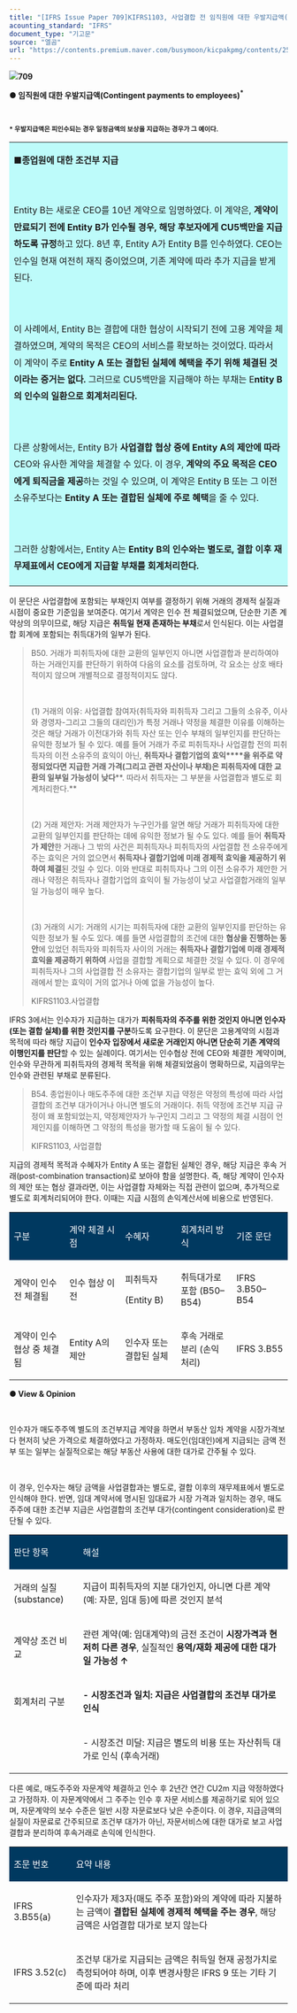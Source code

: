 ```yaml
---
title: "[IFRS Issue Paper 709]KIFRS1103, 사업결합 전 임직원에 대한 우발지급액(Contingent payments to employees) 계약"
acounting_standard: "IFRS"
document_type: "기고문"
source: "엘곰"
url: "https://contents.premium.naver.com/busymoon/kicpakpmg/contents/250517215127251zt"
---
```

![](https://n2.news.naver.com/l.gif?type=content)**709**

**● 임직원에 대한 우발지급액(Contingent payments to employees)**<sup><b>*</b></sup>

<sup><b>​</b></sup>

<sup><b>* 우발지급액은 피인수되는 경우 일정금액의 보상을 지급하는 경우가 그 예이다.</b></sup>

<table style=""><tbody><tr><td colspan="3" rowspan="1" style="width: 100.0%; height: 129.0px;  background-color: #bdfbfa;"><div><p style="line-height:1.8;"><span style=""><b>■종업원에 대한 조건부 지급</b></span></p></div><div><p style="line-height:1.8;"><span style=""><b>​</b></span></p></div><div><p style="line-height:1.9;"><span style="">Entity B는 새로운 CEO를 10년 계약으로 임명하였다. 이 계약은, </span><span style=""><b>계약이 만료되기 전에 Entity B가 인수될 경우, 해당 후보자에게 CU5백만을 지급하도록 규정</b></span><span style="">하고 있다. 8년 후, Entity A가 Entity B를 인수하였다. CEO는 인수일 현재 여전히 재직 중이었으며, 기존 계약에 따라 추가 지급을 받게 된다.</span></p></div><div><p style="line-height:1.9;"><span style="">​</span></p></div><div><p style="line-height:1.9;"><span style="">이 사례에서, Entity B는 결합에 대한 협상이 시작되기 전에 고용 계약을 체결하였으며, 계약의 목적은 CEO의 서비스를 확보하는 것이었다. 따라서 이 계약이 주로 </span><span style=""><b>Entity A 또는 결합된 실체에 혜택을 주기 위해 체결된 것이라는 증거는 없다.</b></span><span style=""> 그러므로 CU5백만을 지급해야 하는 부채는 E</span><span style=""><b>ntity B의 인수의 일환으로 회계처리된다.</b></span></p></div><div><p style="line-height:1.9;"><span style="">​</span></p></div><div><p style="line-height:1.9;"><span style="">다른 상황에서는, Entity B가 </span><span style=""><b>사업결합 협상 중에 Entity A의 제안에 따라</b></span><span style=""> CEO와 유사한 계약을 체결할 수 있다. 이 경우, </span><span style=""><b>계약의 주요 목적은 CEO에게 퇴직금을 제공</b></span><span style="">하는 것일 수 있으며, 이 계약은 Entity B 또는 그 이전 소유주보다는 </span><span style=""><b>Entity A 또는 결합된 실체에 주로 혜택</b></span><span style="">을 줄 수 있다.</span></p></div><div><p style="line-height:1.9;"><span style="">​</span></p></div><div><p style="line-height:1.9;"><span style="">그러한 상황에서는, Entity A는 </span><span style=""><b>Entity B의 인수와는 별도로, 결합 이후 재무제표에서 CEO에게 지급할 부채를 회계처리한다.</b></span></p></div></td></tr></tbody></table>

이 문단은 사업결합에 포함되는 부채인지 여부를 결정하기 위해 거래의 경제적 실질과 시점이 중요한 기준임을 보여준다. 여기서 계약은 인수 전 체결되었으며, 단순한 기존 계약상의 의무이므로, 해당 지급은 **취득일 현재 존재하는 부채**로서 인식된다. 이는 사업결합 회계에 포함되는 취득대가의 일부가 된다.

> B50. 거래가 피취득자에 대한 교환의 일부인지 아니면 사업결합과 분리하여야 하는 거래인지를 판단하기 위하여 다음의 요소를 검토하며, 각 요소는 상호 배타적이지 않으며 개별적으로 결정적이지도 않다.
> 
> ​
> 
> (1) 거래의 이유: 사업결합 참여자(취득자와 피취득자 그리고 그들의 소유주, 이사와 경영자-그리고 그들의 대리인)가 특정 거래나 약정을 체결한 이유를 이해하는 것은 해당 거래가 이전대가와 취득 자산 또는 인수 부채의 일부인지를 판단하는 유익한 정보가 될 수 있다. 예를 들어 거래가 주로 피취득자나 사업결합 전의 피취득자의 이전 소유주의 효익이 아닌, **취득자나 결합기업의 효익****을 위주로 약정되었다면 지급한 거래 가격(그리고 관련 자산이나 부채)은 피취득자에 대한 교환의 일부일 가능성이** **낮다****. 따라서 취득자는 그 부분을 사업결합과 별도로 회계처리한다.**
> 
> **​**
> 
> (2) 거래 제안자: 거래 제안자가 누구인가를 알면 해당 거래가 피취득자에 대한 교환의 일부인지를 판단하는 데에 유익한 정보가 될 수도 있다. 예를 들어 **취득자가 제안**한 거래나 그 밖의 사건은 피취득자나 피취득자의 사업결합 전 소유주에게 주는 효익은 거의 없으면서 **취득자나 결합기업에 미래 경제적 효익을 제공하기 위하여 체결**된 것일 수 있다. 이와 반대로 피취득자나 그의 이전 소유주가 제안한 거래나 약정은 취득자나 결합기업의 효익이 될 가능성이 낮고 사업결합거래의 일부일 가능성이 매우 높다.
> 
> ​
> 
> (3) 거래의 시기: 거래의 시기는 피취득자에 대한 교환의 일부인지를 판단하는 유익한 정보가 될 수도 있다. 예를 들면 사업결합의 조건에 대한 **협상을 진행하는 동안**에 있었던 취득자와 피취득자 사이의 거래는 **취득자나 결합기업에 미래 경제적 효익을 제공하기 위하여** 사업을 결합할 계획으로 체결한 것일 수 있다. 이 경우에 피취득자나 그의 사업결합 전 소유자는 결합기업의 일부로 받는 효익 외에 그 거래에서 받는 효익이 거의 없거나 아예 없을 가능성이 높다.
> 
> KIFRS1103.사업결합

IFRS 3에서는 인수자가 지급하는 대가가 **피취득자의 주주를 위한 것인지 아니면 인수자(또는 결합 실체)를 위한 것인지를 구분**하도록 요구한다. 이 문단은 고용계약의 시점과 목적에 따라 해당 지급이 **인수자 입장에서 새로운 거래인지 아니면 단순히 기존 계약의 이행인지를 판단**할 수 있는 실례이다. 여기서는 인수협상 전에 CEO와 체결한 계약이며, 인수와 무관하게 피취득자의 경제적 목적을 위해 체결되었음이 명확하므로, 지급의무는 인수와 관련된 부채로 분류된다.

> B54. 종업원이나 매도주주에 대한 조건부 지급 약정은 약정의 특성에 따라 사업결합의 조건부 대가이거나 아니면 별도의 거래이다. 취득 약정에 조건부 지급 규정이 왜 포함되었는지, 약정제안자가 누구인지 그리고 그 약정의 체결 시점이 언제인지를 이해하면 그 약정의 특성을 평가할 때 도움이 될 수 있다.
> 
> KIFRS1103, 사업결합

지급의 경제적 목적과 수혜자가 Entity A 또는 결합된 실체인 경우, 해당 지급은 후속 거래(post-combination transaction)로 보아야 함을 설명한다. 즉, 해당 계약이 인수자의 제안 또는 협상 결과라면, 이는 사업결합 자체와는 직접 관련이 없으며, 추가적으로 별도로 회계처리되어야 한다. 이때는 지급 시점의 손익계산서에 비용으로 반영된다.

<table style=""><tbody><tr><td colspan="1" rowspan="1" style="width: 20.0%; height: 40.0px;  background-color: #003960;"><div><p style=""><span style="color:#ffffff;">구분</span></p></div></td><td colspan="1" rowspan="1" style="width: 20.0%; height: 40.0px;  background-color: #003960;"><div><p style=""><span style="color:#ffffff;">계약 체결 시점</span></p></div></td><td colspan="1" rowspan="1" style="width: 20.0%; height: 40.0px;  background-color: #003960;"><div><p style=""><span style="color:#ffffff;">수혜자</span></p></div></td><td colspan="1" rowspan="1" style="width: 20.0%; height: 40.0px;  background-color: #003960;"><div><p style=""><span style="color:#ffffff;">회계처리 방식</span></p></div></td><td colspan="1" rowspan="1" style="width: 20.0%; height: 40.0px;  background-color: #003960;"><div><p style=""><span style="color:#ffffff;">기준 문단</span></p></div></td></tr><tr><td colspan="1" rowspan="1" style="width: 20.0%; height: 40.0px;  "><div><p style=""><span style="">계약이 인수 전 체결됨</span></p></div></td><td colspan="1" rowspan="1" style="width: 20.0%; height: 40.0px;  "><div><p style=""><span style="">인수 협상 이전</span></p></div></td><td colspan="1" rowspan="1" style="width: 20.0%; height: 40.0px;  "><div><p style=""><span style="">피취득자</span></p></div><div><p style=""><span style="">(Entity B)</span></p></div></td><td colspan="1" rowspan="1" style="width: 20.0%; height: 40.0px;  "><div><p style=""><span style="">취득대가로 포함</span><span style=""> (B50–B54)</span></p></div></td><td colspan="1" rowspan="1" style="width: 20.0%; height: 40.0px;  "><div><p style=""><span style="">IFRS 3.B50–B54</span></p></div></td></tr><tr><td colspan="1" rowspan="1" style="width: 20.0%; height: 40.0px;  "><div><p style=""><span style="">계약이 인수 협상 중 체결됨</span></p></div></td><td colspan="1" rowspan="1" style="width: 20.0%; height: 40.0px;  "><div><p style=""><span style="">Entity A의 제안</span></p></div></td><td colspan="1" rowspan="1" style="width: 20.0%; height: 40.0px;  "><div><p style=""><span style="">인수자 또는 결합된 실체</span></p></div></td><td colspan="1" rowspan="1" style="width: 20.0%; height: 40.0px;  "><div><p style=""><span style="">후속 거래로 분리</span><span style=""> (손익 처리)</span></p></div></td><td colspan="1" rowspan="1" style="width: 20.0%; height: 40.0px;  "><div><p style=""><span style="">IFRS 3.B55</span></p></div></td></tr></tbody></table>

**● View & Opinion**

**​**

인수자가 매도주주엑 별도의 조건부지급 계약을 하면서 부동산 임차 계약을 시장가격보다 현저히 낮은 가격으로 체결하였다고 가정하자. 매도인(임대인)에게 지급되는 금액 전부 또는 일부는 실질적으로는 해당 부동산 사용에 대한 대가로 간주될 수 있다.

​

이 경우, 인수자는 해당 금액을 사업결합과는 별도로, 결합 이후의 재무제표에서 별도로 인식해야 한다. 반면, 임대 계약서에 명시된 임대료가 시장 가격과 일치하는 경우, 매도 주주에 대한 조건부 지급은 사업결합의 조건부 대가(contingent consideration)로 판단될 수 있다.

<table style=""><tbody><tr><td colspan="1" rowspan="1" style="width: 24.86%; height: 40.0px;  background-color: #003960;"><div><p style=""><span style="color:#ffffff;">판단 항목</span></p></div></td><td colspan="1" rowspan="1" style="width: 75.14%; height: 40.0px;  background-color: #003960;"><div><p style=""><span style="color:#ffffff;">해설</span></p></div></td></tr><tr><td colspan="1" rowspan="1" style="width: 24.86%; height: 40.0px;  "><div><p style=""><span style="">거래의 실질(substance)</span></p></div></td><td colspan="1" rowspan="1" style="width: 75.14%; height: 40.0px;  "><div><p style=""><span style="">지급이 피취득자의 지분 대가인지, 아니면 다른 계약(예: 자문, 임대 등)에 따른 것인지 분석</span></p></div></td></tr><tr><td colspan="1" rowspan="1" style="width: 24.86%; height: 40.0px;  "><div><p style=""><span style="">계약상 조건 비교</span></p></div></td><td colspan="1" rowspan="1" style="width: 75.14%; height: 40.0px;  "><div><p style=""><span style="">관련 계약(예: 임대계약)의 금전 조건이 </span><span style=""><b>시장가격과 현저히 다른 경우</b></span><span style="">, 실질적인 </span><span style=""><b>용역/재화 제공에 대한 대가일 가능성 ↑</b></span></p></div></td></tr><tr><td colspan="1" rowspan="1" style="width: 24.86%; height: 40.0px;  "><div><p style=""><span style="">회계처리 구분</span></p></div></td><td colspan="1" rowspan="1" style="width: 75.14%; height: 40.0px;  "><div><p style=""><span style=""><b>- </b></span><span style=""><b>시장조건과 일치:</b></span><span style=""><b> 지급은 </b></span><span style=""><b>사업결합의 조건부 대가로 인식</b></span></p></div></td></tr><tr><td colspan="1" rowspan="1" style="width: 24.86%; height: 40.0px;  "></td><td colspan="1" rowspan="1" style="width: 75.14%; height: 40.0px;  "><div><p style=""><span style="">- </span><span style="">시장조건 미달:</span><span style=""> 지급은 </span><span style="">별도의 비용 또는 자산취득 대가로 인식 (후속거래)</span></p></div></td></tr></tbody></table>

다른 예로, 매도주주와 자문계약 체결하고 인수 후 2년간 연간 CU2m 지급 약정하였다고 가정하자. 이 자문계약에서 그 주주는 인수 후 자문 서비스를 제공하기로 되어 있으며, 자문계약의 보수 수준은 일반 시장 자문료보다 낮은 수준이다. 이 경우, 지급금액의 실질이 자문료로 간주되므로 조건부 대가가 아닌, 자문서비스에 대한 대가로 보고 사업결합과 분리하여 후속거래로 손익에 인식한다.

<table style=""><tbody><tr><td colspan="1" rowspan="1" style="width: 22.36%; height: 40.0px;  background-color: #003960;"><div><p style=""><span style="color:#ffffff;">조문 번호</span></p></div></td><td colspan="1" rowspan="1" style="width: 77.64%; height: 40.0px;  background-color: #003960;"><div><p style=""><span style="color:#ffffff;">요약 내용</span></p></div></td></tr><tr><td colspan="1" rowspan="1" style="width: 22.36%; height: 40.0px;  "><div><p style=""><span style="">IFRS 3.B55(a)</span></p></div></td><td colspan="1" rowspan="1" style="width: 77.64%; height: 40.0px;  "><div><p style=""><span style="">인수자가 제3자(매도 주주 포함)와의 계약에 따라 지불하는 금액이 </span><span style=""><b>결합된 실체에 경제적 혜택을 주는 경우</b></span><span style="">, 해당 금액은 사업결합 대가로 보지 않는다</span></p></div></td></tr><tr><td colspan="1" rowspan="1" style="width: 22.36%; height: 40.0px;  "><div><p style=""><span style="">IFRS 3.52(c)</span></p></div></td><td colspan="1" rowspan="1" style="width: 77.64%; height: 40.0px;  "><div><p style=""><span style="">조건부 대가로 지급되는 금액은 취득일 현재 공정가치로 측정되어야 하며, 이후 변경사항은 IFRS 9 또는 기타 기준에 따라 처리</span></p></div></td></tr></tbody></table>

​